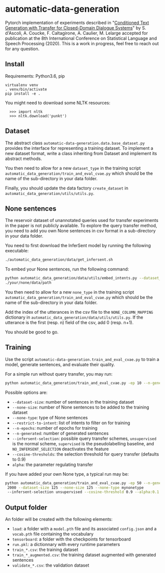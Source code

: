 # automatic-data-generation

Pytorch implementation of experiments described in "[Conditioned Text Generation with Transfer for Closed-Domain Dialogue Systems](https://arxiv.org/pdf/2011.02143.pdf)" by S. d'Ascoli, A. Coucke, F. Caltagirone, A. Caulier, M. Lelarge accepted for publication at the 8th International Conference on Statistical Language and Speech Processing (2020).
This is a work in progress, feel free to reach out for any question.

## Install

Requirements: Python3.6, pip

```
virtualenv venv
. venv/bin/activate
pip install -e .
```

You might need to download some NLTK resources:

```
  >>> import nltk
  >>> nltk.download('punkt')
```

## Dataset

The abstract class `automatic-data-generation.data.base_dataset.py` provides the interface for representing a training dataset. To implement a new dataset format, write a class inheriting from Dataset and implement its abstract methods.

You then need to allow for a new `dataset_type` in the training script 
`automatic_data_generation/train_and_eval_cvae.py` which should be the name 
of the sub-directory in your data folder.

Finally, you should update the data factory `create_dataset` in
`automatic_data_generation/utils/utils.py`.

## None sentences

The reservoir dataset of unannotated queries used for transfer experiments 
in the paper is not publicly available. To explore the query transfer 
method, you need to add you own None sentences in csv format in a 
sub-directory in your data folder. 

You need to first download the InferSent model by running the following 
executable:
```bash
./automatic_data_generation/data/get_infersent.sh
```

To embed your None sentences, run the following command:
```bash
python automatic_data_generation/data/utils/embed_intents.py --dataset_path 
./your/none/data/path
```

You then need to allow for a new `none_type` in the training script 
`automatic_data_generation/train_and_eval_cvae.py` which should be the name 
of the sub-directory in your data folder.

Add the index of the utterances in the csv file to the 
`NONE_COLUMN_MAPPING` dictionary in 
`automatic_data_generation/data/utils/utils.py`. If the utterance is the 
first (resp. n) field of the csv, add 0 (resp. n+1).

You should be good to go.

## Training

Use the script `automatic-data-generation.train_and_eval_cvae.py` to train a model, generate sentences, and evaluate their quality.

For a simple run without query transfer, you may run:
```bash
python automatic_data_generation/train_and_eval_cvae.py -ep 10 --n-generated 100 --dataset-size 125
```

Possible options are:
* `--dataset-size`: number of sentences in the training dataset
* `--none-size`: number of None sentences to be added to the training dataset 
* `--none-type`: type of None sentences
* `--restrict-to-intent`: list of intents to filter on for training
* `--n-epochs`: number of epochs for training
* `--n-generated`: number of generated sentences
* `--infersent-selection`: possible query transfer schemes, `unsupervised` 
is the normal scheme, `supervised` is 
the pseudolabelling baseline, and `NO_INFERSENT_SELECTION` deactivates the 
feature
* `--cosine-thresholds`: the selection threshold for query transfer (defaults
 to 0.9)
* `alpha`: the parameter regulating transfer


If you have added your own None type, a typical run may be:
```bash
python automatic_data_generation/train_and_eval_cvae.py -ep 50 --n-generated
 2000 --dataset-size 125 --none-size 125 --none-type mynonetype 
 --infersent-selection unsupervised --cosine-threshold 0.9 --alpha:0.1
```
                   
## Output folder

An folder will be created with the following elements:
* `load`: a folder with a `model.pth` file and its associated `config.json` 
and a `vocab.pth` file containing the vocabulary
* `tensorboard`: a folder with the checkpoints for tensorboard
* `run.pkl`: a dictionnary with every runtime parameters
* `train_*.csv`: the training dataset
* `train_*_augmented.csv`: the training dataset augmented with generated sentences
* `validate_*.csv`: the validation dataset

